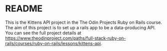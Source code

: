# README

This is the Kittens API project in the The Odin Projects Ruby on Rails course. The aim of this project is to set up a rails app to be a data-producing API. You can see the full project details at https://www.theodinproject.com/paths/full-stack-ruby-on-rails/courses/ruby-on-rails/lessons/kittens-api.

